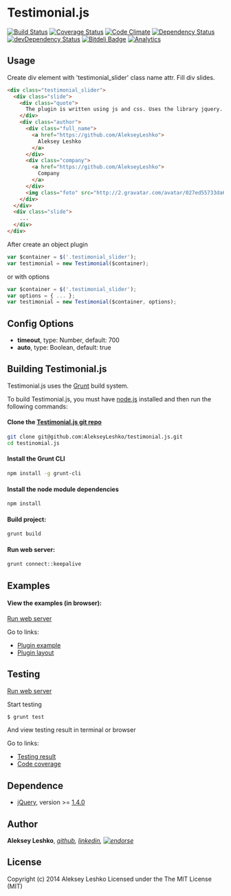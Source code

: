 # Testimonial.js
[![Build Status](https://travis-ci.org/AlekseyLeshko/testimonial.js.svg?branch=master)](https://travis-ci.org/AlekseyLeshko/testimonial.js)
[![Coverage Status](https://coveralls.io/repos/AlekseyLeshko/testimonial.js/badge.png?branch=master)](https://coveralls.io/r/AlekseyLeshko/testimonial.js?branch=master)
[![Code Climate](https://codeclimate.com/github/AlekseyLeshko/testimonial.js.png)](https://codeclimate.com/github/AlekseyLeshko/testimonial.js)
[![Dependency Status](https://david-dm.org/AlekseyLeshko/testimonial.js.svg?theme=shields.io)](https://david-dm.org/AlekseyLeshko/testimonial.js)
[![devDependency Status](https://david-dm.org/AlekseyLeshko/testimonial.js/dev-status.svg?theme=shields.io)](https://david-dm.org/AlekseyLeshko/testimonial.js#info=devDependencies)
[![Bitdeli Badge](https://d2weczhvl823v0.cloudfront.net/AlekseyLeshko/testimonial.js/trend.png)](https://bitdeli.com/free "Bitdeli Badge")
[![Analytics](https://ga-beacon.appspot.com/UA-50845319-1/testimonial.js/readme)](https://github.com/igrigorik/ga-beacon)

## Usage
Create div element with 'testimonial_slider' class name attr. Fill div slides.
```html
<div class="testimonial_slider">
  <div class="slide">
    <div class="quote">
      The plugin is written using js and css. Uses the library jquery. Plugin is run, there are tests and generally very good plugin!
    </div>
    <div class="author">
      <div class="full_name">
        <a href="https://github.com/AlekseyLeshko">
          Aleksey Leshko
        </a>
      </div>
      <div class="company">
        <a href="https://github.com/AlekseyLeshko">
          Company
        </a>
      </div>
      <img class="foto" src="http://2.gravatar.com/avatar/027ed55733da6f7037335e0af0c46591?s=146">
    </div>
  </div>
  <div class="slide">
    ...
  </div>
</div>
```

After create an object plugin
```js
var $container = $('.testimonial_slider');
var testimonial = new Testimonial($container);
```
or with options
```js
var $container = $('.testimonial_slider');
var options = { ... };
var testimonial = new Testimonial($container, options);
```
## Config Options
- __timeout__, type: Number, default: 700
- __auto__, type: Boolean, default: true

## Building Testimonial.js
Testimonial.js uses the [Grunt](http://gruntjs.com/) build system.

To build Testimonial.js, you must have [node.js](http://nodejs.org/) installed and then run the following commands:
#### Clone the [Testimonial.js git repo](https://github.com/AlekseyLeshko/testimonial.js)
```sh
git clone git@github.com:AlekseyLeshko/testimonial.js.git
cd testinomial.js
```

#### Install the Grunt CLI
```sh
npm install -g grunt-cli
```

#### Install the node module dependencies
```sh
npm install
```

#### Build project:
```sh
grunt build
```

#### Run web server:
```sh
grunt connect::keepalive
```

## Examples
#### View the examples (in browser):
[Run web server]()

Go to links:
- [Plugin example](http://localhost:9001/examples/index.html)
- [Plugin layout](http://localhost:9001/examples/testimonial_layout.html)

## Testing
[Run web server]()

Start testing
```sh
$ grunt test
```
And view testing result in terminal or browser

Go to links:
- [Testing result](http://localhost:9001/test/index.html)
- [Code coverage](http://localhost:9001/coverage-results/html/index.html)

## Dependence
* [jQuery](http://jquery.com/), version >= [1.4.0](http://ajax.googleapis.com/ajax/libs/jquery/1.4.0/jquery.min.js)

## Author
__Aleksey Leshko__, _[github](https://github.com/AlekseyLeshko), [linkedin](http://ru.linkedin.com/pub/aleksey-leshko/71/780/b69), [![endorse](https://api.coderwall.com/alekseyleshko/endorsecount.png)](https://coderwall.com/alekseyleshko)_

## License
Copyright (c) 2014 Aleksey Leshko Licensed under the The MIT License (MIT)
